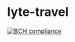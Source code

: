# lyte-travel

[![BCH compliance](https://bettercodehub.com/edge/badge/pllearns/lyte-travel?branch=master)](https://bettercodehub.com/)
